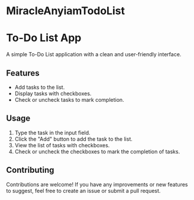 # MiracleAnyiamTodoList
# To-Do List App

A simple To-Do List application with a clean and user-friendly interface.

## Features

- Add tasks to the list.
- Display tasks with checkboxes.
- Check or uncheck tasks to mark completion.

## Usage

1. Type the task in the input field.
2. Click the "Add" button to add the task to the list.
3. View the list of tasks with checkboxes.
4. Check or uncheck the checkboxes to mark the completion of tasks.

## Contributing

Contributions are welcome! If you have any improvements or new features to suggest, feel free to create an issue or submit a pull request.

